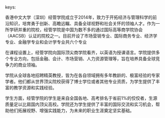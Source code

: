 keys:<SME>


香港中文大学（深圳）经管学院成立于2014年，致力于开拓经济与管理科学的前沿知识，培育勇于创新、高瞻远瞩、具备全球视野和社会关怀的领袖人才。作为一所学研并重的院校，经管学院是中国为数不多的通过国际高等商学院协会（AACSB）认证的院校之一。目前开设了市场营销专业、国际商务专业、经济学专业、金融学专业和会计学专业共六个专业

在课程设置上，经管学院向国际顶尖商学院看齐，以英语为授课语言。学院提供多个专业方向，包括金融、会计、市场营销、人力资源管理等，旨在培养具备全球竞争力的商业领袖。

学院从全球各地招聘精英教授，皆为在各自领域拥有多年教龄的、极富经验的专家学者。他们都从世界顶尖院校获得了博士学位或者其他专业资质，为学生提供了丰富的教学资源和实践经验。

学生方面，经管学院的学生是来自全国各地、高考排名于省前1%的佼佼者，生源质量足以比肩国内顶尖高校。学院还为学生提供了丰富的国际交流和实习机会，帮助他们拓展视野、增强实践能力，为未来的职业生涯奠定坚实基础。